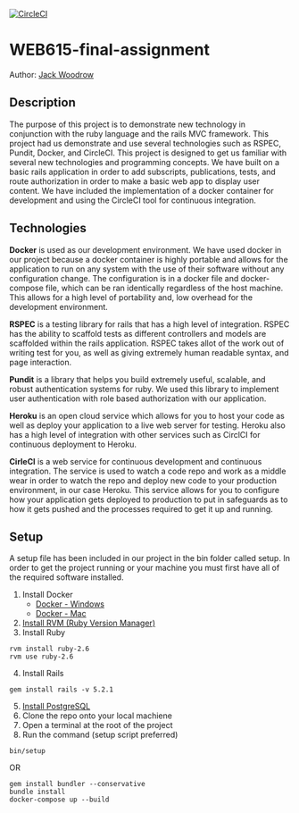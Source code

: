 [![CircleCI](https://circleci.com/gh/jwoodrow99/web615-final-assignment.svg?style=shield&circle-token=3aa262e2c5586ac325a13dbff4bf015d92fd7f1a)](https://circleci.com/gh/jwoodrow99/web615-final-assignment)

# WEB615-final-assignment

Author: [Jack Woodrow](https://github.com/jwoodrow99)

## Description
The purpose of this project is to demonstrate new technology in conjunction with the ruby language and the rails MVC framework. This project had us demonstrate and use several technologies such as RSPEC, Pundit, Docker, and CircleCI. This project is designed to get us familiar with several new technologies and programming concepts. We have built on a basic rails application in order to add subscripts, publications, tests, and route authorization in order to make a basic web app to display user content. We have included the implementation of a docker container for development and using the CircleCI tool for continuous integration.

## Technologies

**Docker** is used as our development environment. We have used docker in our project because a docker container is highly portable and allows for the application to run on any system with the use of their software without any configuration change. The configuration is in a docker file and docker-compose file, which can be ran identically regardless of the host machine. This allows for a high level of portability and, low overhead for the development environment.

**RSPEC** is a testing library for rails that has a high level of integration. RSPEC has the ability to scaffold tests as different controllers and models are scaffolded within the rails application. RSPEC takes allot of the work out of writing test for you, as well as giving extremely human readable syntax, and page interaction.

**Pundit** is a library that helps you build extremely useful, scalable, and robust authentication systems for ruby. We used this library to implement user authentication with role based authorization with our application.

**Heroku** is an open cloud service which allows for you to host your code as well as deploy your application to a live web server for testing. Heroku also has a high level of integration with other services such as CirclCI for continuous deployment to Heroku.

**CirleCI** is a web service for continuous development and continuous integration. The service is used to watch a code repo and work as a middle wear in order to watch the repo and deploy new code to your production environment, in our case Heroku. This service allows for you to configure how your application gets deployed to production to put in safeguards as to how it gets pushed and the processes required to get it up and running.

## Setup

A setup file has been included in our project in the bin folder called setup. In order to get the project running or your machine you must first have all of the required software installed.

1. Install Docker
	* [Docker - Windows](https://docs.docker.com/docker-for-windows/install/)
	* [Docker - Mac](https://docs.docker.com/docker-for-mac/install/)
2. [Install RVM (Ruby Version Manager)](https://rvm.io/rvm/install)
3. Install Ruby
```
rvm install ruby-2.6
rvm use ruby-2.6
```
4. Install Rails
```
gem install rails -v 5.2.1
```
5. [Install PostgreSQL](https://www.postgresql.org/download/)
6. Clone the repo onto your local machiene
7. Open a terminal at the root of the project
8. Run the command (setup script preferred)
```
bin/setup
```
OR
```
gem install bundler --conservative
bundle install
docker-compose up --build
```
